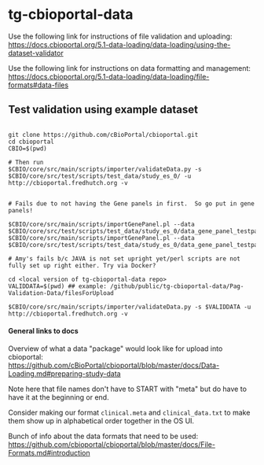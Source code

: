 # tg-cbioportal-data

Use the following link for instructions of file validation and uploading:
https://docs.cbioportal.org/5.1-data-loading/data-loading/using-the-dataset-validator

Use the following link for instructions on data formatting and management:
https://docs.cbioportal.org/5.1-data-loading/data-loading/file-formats#data-files


## Test validation using example dataset

```

git clone https://github.com/cBioPortal/cbioportal.git
cd cbioportal
CBIO=$(pwd)

# Then run
$CBIO/core/src/main/scripts/importer/validateData.py -s $CBIO/core/src/test/scripts/test_data/study_es_0/ -u http://cbioportal.fredhutch.org -v


# Fails due to not having the Gene panels in first.  So go put in gene panels!

$CBIO/core/src/main/scripts/importGenePanel.pl --data $CBIO/core/src/test/scripts/test_data/study_es_0/data_gene_panel_testpanel1.txt
$CBIO/core/src/main/scripts/importGenePanel.pl --data $CBIO/core/src/test/scripts/test_data/study_es_0/data_gene_panel_testpanel2.txt

# Amy's fails b/c JAVA is not set upright yet/perl scripts are not fully set up right either. Try via Docker?
```

```
cd <local version of tg-cbioportal-data repo>
VALIDDATA=$(pwd) ## example: /github/public/tg-cbioportal-data/Pag-Validation-Data/filesForUpload

$CBIO/core/src/main/scripts/importer/validateData.py -s $VALIDDATA -u http://cbioportal.fredhutch.org -v
```

#### General links to docs
Overview of what a data "package" would look like for upload into cbioportal:
https://github.com/cBioPortal/cbioportal/blob/master/docs/Data-Loading.md#preparing-study-data

Note here that file names don't have to START with "meta" but do have to have it at the beginning or end.  

Consider making our format `clinical.meta` and `clinical_data.txt` to make them show up in alphabetical order together in the OS UI.  


Bunch of info about the data formats that need to be used:
https://github.com/cbioportal/cbioportal/blob/master/docs/File-Formats.md#introduction
